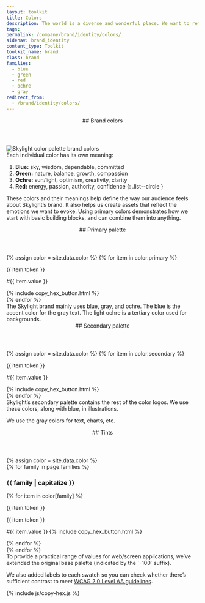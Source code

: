 ```yaml
---
layout: toolkit
title: Colors
description: The world is a diverse and wonderful place. We want to reflect that in how we work, whom we work with, and the colors we use — that’s why we’ve developed a bright and beautiful palette.
tags:
permalink: /company/brand/identity/colors/
sidenav: brand_identity
content_type: Toolkit
toolkit_name: brand
class: brand
families:
  - blue
  - green
  - red
  - ochre
  - gray
redirect_from:
  - /brand/identity/colors/
---
```


<div class="brand__content-section grid">
  <header class="grid__heading" markdown="1">
## Brand colors
  </header>
  <div class="grid__image section__container p-4 p-md-5">
    <img class="" src="/img/brand/identity/colors/brand-colors.svg" alt="Skylight color palette brand colors">
  </div>
  <div class="grid__content" markdown="1">
Each individual color has its own meaning:

1. **Blue:** sky, wisdom, dependable, committed
2. **Green:** nature, balance, growth, compassion
3. **Ochre:** sun/light, optimism, creativity, clarity
4. **Red:** energy, passion, authority, confidence
{: .list--circle }

These colors and their meanings help define the way our audience feels about Skylight’s brand. It also helps us create assets that reflect the emotions we want to evoke. Using primary colors demonstrates how we start with basic building blocks, and can combine them into anything.
  </div>
</div>

<div class="brand__content-section grid">
  <header class="grid__heading" markdown="1">
## Primary palette
  </header>
  <div class="grid__image section__img section__img--palette">
    <div class="swatch__container brand-swatch row">
      {% assign color = site.data.color %}
      {% for item in color.primary %}
        <div class="swatch-group col-6 col-md-4">
          <div class="swatch bg-{{ item.token }}"></div>
          <p>{{ item.token }}</p>
          <p class='hex-val'>#{{ item.value }}</p>
          {% include copy_hex_button.html %}
        </div>
      {% endfor %}
    </div>
  </div>
  <div class="grid__content" markdown="1">
The Skylight brand mainly uses blue, gray, and ochre. The blue is the accent color for the gray text. The light ochre is a tertiary color used for backgrounds.
  </div>
</div>

<div class="brand__content-section grid">
  <header class="grid__heading" markdown="1">
## Secondary palette
  </header>
  <div class="grid__image section__img section__img--palette">
    <div class="swatch__container brand-swatch row">
      {% assign color = site.data.color %}
      {% for item in color.secondary %}
        <div class="swatch-group col-6 col-md-4">
          <div class="swatch bg-{{ item.token }}"></div>
          <p>{{ item.token }}</p>
          <p class='hex-val'>#{{ item.value }}</p>
          {% include copy_hex_button.html %}
        </div>
      {% endfor %}
    </div>
  </div>
  <div class="grid__content" markdown="1">
Skylight’s secondary palette contains the rest of the color logos. We use these colors, along with blue, in illustrations.

We use the gray colors for text, charts, etc.
  </div>
</div>

<div class="brand__content-section grid">
  <header class="grid__heading" markdown="1">
## Tints
  </header>
  <div class="grid__image section__img p-4 p-md-5">
    {% assign color = site.data.color %}
    <div class="row">
      {% for family in page.families %}
        <div class="swatch__col col-md-6">
          <h3>{{ family | capitalize }}</h3>
          {% for item in color[family] %}
            <div class="swatch__container swatch__container--vertical">
              <div class="swatch--content swatch--vertical bg-{{ item.token }}">
                <p>{{ item.token }}</p>
                <p>{{ item.token }}</p>
              </div>
              <p class="brand__hex">
                <span class='hex-val'>#{{ item.value }}</span>
                {% include copy_hex_button.html %}
              </p>
            </div>
          {% endfor %}
        </div>
      {% endfor %}
    </div>
  </div>
  <div class="grid__content" markdown="1">
To provide a practical range of values for web/screen applications, we’ve extended the original base palette (indicated by the `-100` suffix).

We also added labels to each swatch so you can check whether there’s sufficient contrast to meet [WCAG 2.0 Level AA guidelines](https://webaim.org/resources/contrastchecker/).
  </div>
</div>

{% include js/copy-hex.js %}
